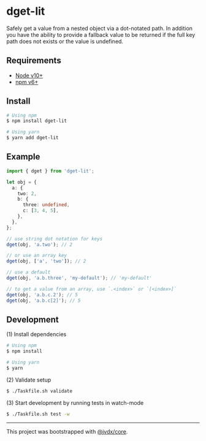 # dget-lit

Safely get a value from a nested object via a dot-notated path.
In addition you have the ability to provide a fallback value to be returned
if the full key path does not exists or the value is undefined.

## Requirements

- [Node v10+](node+npm)
- [npm v6+](node+npm)

## Install

```bash
# Using npm
$ npm install dget-lit

# Using yarn
$ yarn add dget-lit
```

## Example

```ts
import { dget } from 'dget-lit';

let obj = {
  a: {
    two: 2,
    b: {
      three: undefined,
      c: [3, 4, 5],
    },
  },
};

// use string dot notation for keys
dget(obj, 'a.two'); // 2

// or use an array key
dget(obj, ['a', 'two']); // 2

// use a default
dget(obj, 'a.b.three', 'my-default'); // 'my-default'

// to get a value from an array, use `.<index>` or `[<index>]`
dget(obj, 'a.b.c.2'); // 5
dget(obj, 'a.b.c[2]'); // 5
```

## Development

(1) Install dependencies

```bash
# Using npm
$ npm install

# Using yarn
$ yarn
```

(2) Validate setup

```bash
$ ./Taskfile.sh validate
```

(3) Start development by running tests in watch-mode

```bash
$ ./Taskfile.sh test -w
```

---

This project was bootstrapped with [@jvdx/core](https://github.com/joelvoss/jvdx-core).

[node+npm]: https://nodejs.org
